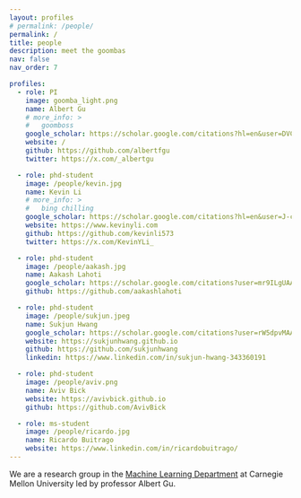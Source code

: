 ```yaml
---
layout: profiles
# permalink: /people/
permalink: /
title: people
description: meet the goombas
nav: false
nav_order: 7

profiles:
  - role: PI
    image: goomba_light.png
    name: Albert Gu
    # more_info: > 
    #   goomboss
    google_scholar: https://scholar.google.com/citations?hl=en&user=DVCHv1kAAAAJ
    website: /
    github: https://github.com/albertfgu
    twitter: https://x.com/_albertgu

  - role: phd-student
    image: /people/kevin.jpg
    name: Kevin Li
    # more_info: >
    #   bing chilling
    google_scholar: https://scholar.google.com/citations?hl=en&user=J-cH7HsAAAAJ
    website: https://www.kevinyli.com
    github: https://github.com/kevinli573
    twitter: https://x.com/KevinYLi_

  - role: phd-student
    image: /people/aakash.jpg
    name: Aakash Lahoti
    google_scholar: https://scholar.google.com/citations?user=mr9ILgUAAAAJ&hl=en
    github: https://github.com/aakashlahoti

  - role: phd-student
    image: /people/sukjun.jpeg
    name: Sukjun Hwang
    google_scholar: https://scholar.google.com/citations?user=rW5dpvMAAAAJ&hl=en&oi=ao
    website: https://sukjunhwang.github.io
    github: https://github.com/sukjunhwang
    linkedin: https://www.linkedin.com/in/sukjun-hwang-343360191

  - role: phd-student
    image: /people/aviv.png
    name: Aviv Bick
    website: https://avivbick.github.io
    github: https://github.com/AvivBick

  - role: ms-student
    image: /people/ricardo.jpg
    name: Ricardo Buitrago
    website: https://www.linkedin.com/in/ricardobuitrago/
---
```


We are a research group in the [Machine Learning Department](https://www.ml.cmu.edu/) at Carnegie Mellon University led by professor Albert Gu.
